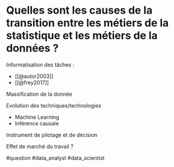 # Quelles sont les causes de la transition entre les métiers de la statistique et les métiers de la données ?

Informatisation des tâches :
- [[@autor2003]]
- [[@frey2017]]

Massification de la donnée

Evolution des techniques/technologies
- Machine Learning
- Inférence causale

Instrument de pilotage et de décision

Effet de marché du travail ?

#question #data_analyst #data_scientist 